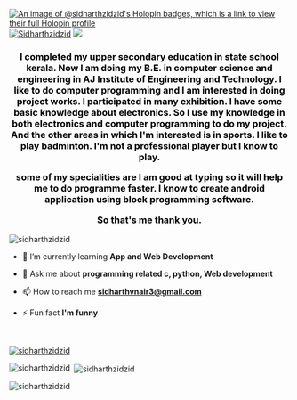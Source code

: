 [![An image of @sidharthzidzid's Holopin badges, which is a link to view their full Holopin profile](https://holopin.me/sidharthzidzid)](https://holopin.io/@sidharthzidzid)
<a href="https://git.io/typing-svg"><img src="https://readme-typing-svg.demolab.com?font=VT323&size=40&duration=2000&color=4AF7B2&multiline=true&random=false&height=100&lines=Hi+%F0%9F%91%8B+;I'm+Sidharth+v+nair!" alt="Sidharthzidzid" /></a>
<img src="https://camo.githubusercontent.com/c1dcb74cc1c1835b1d716f5051499a2814c683c806b15f04b0eba492863703e9/68747470733a2f2f63646e2e6472696262626c652e636f6d2f75736572732f3733303730332f73637265656e73686f74732f363538313234332f6176656e746f2e676966">
<h3 align="center" style="color:black;">I completed my upper secondary education in state school kerala.
Now I am doing my B.E. in computer science and engineering in AJ Institute of Engineering and Technology.
l like to do computer programming and l am interested in doing project works. I participated in many exhibition.
l have some basic knowledge about electronics. So I use my knowledge in both electronics and computer programming to do my project.
And the other areas in which I'm interested is in sports. l like to play badminton. I'm not a professional player but I know to play.

some of my specialities are I am good at typing so it will help me to do programme faster.
I know to create android application using block programming software.

So that's me thank you.</h3>

<p align="left"> <img src="https://komarev.com/ghpvc/?username=sidharthzidzid&label=Profile%20views&color=008000&style=flat" alt="sidharthzidzid" /> </p>

- 🌱 I’m currently learning **App and Web Development**

- 💬 Ask me about **programming related c, python, Web development**

- 📫 How to reach me **sidharthvnair3@gmail.com**

- ⚡ Fun fact **I'm funny**
<br>
<p align="left"> <a href="https://github.com/ryo-ma/github-profile-trophy"><img src="https://github-profile-trophy.vercel.app/?username=sidharthzidzid" alt="sidharthzidzid" /></a> </p>
<p><img align="left" src="https://github-readme-stats.vercel.app/api/top-langs?username=sidharthzidzid&show_icons=true&locale=en&layout=compact" alt="sidharthzidzid" /></p>

<p>&nbsp;<img align="center" src="https://github-readme-stats.vercel.app/api?username=sidharthzidzid&show_icons=true&locale=en" alt="sidharthzidzid" /></p>

<p><img align="center" src="https://github-readme-streak-stats.herokuapp.com/?user=sidharthzidzid&" alt="sidharthzidzid" /></p>

